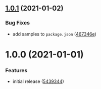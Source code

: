 ## [1.0.1](https://github.com/FreshlyBrewedCode/unity-mesh-tilesets/compare/v1.0.0...v1.0.1) (2021-01-02)


### Bug Fixes

* add samples to `package.json` ([467346e](https://github.com/FreshlyBrewedCode/unity-mesh-tilesets/commit/467346e8cad9e7af27bdf8961cf7d2dc72461e9f))

# 1.0.0 (2021-01-01)


### Features

* initial release ([5439344](https://github.com/FreshlyBrewedCode/unity-mesh-tilesets/commit/543934476792a0fc139d07e70d8c643160e2500d))
